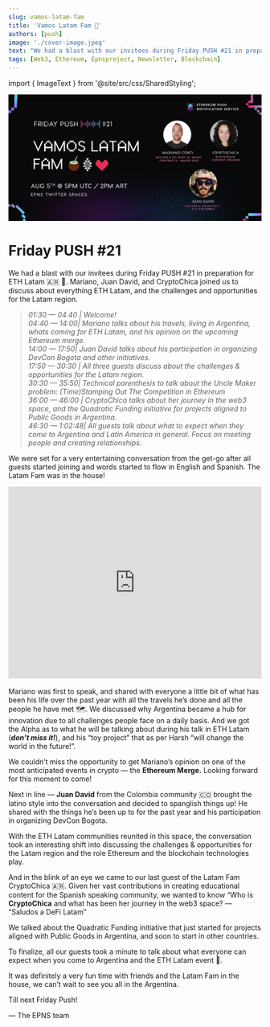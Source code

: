 ```yaml
---
slug: vamos-latam-fam
title: 'Vamos Latam Fam 🧉'
authors: [push]
image: './cover-image.jpeg'
text: "We had a blast with our invitees during Friday PUSH #21 in preparation for ETH Latam 🇦🇷 💃. Mariano, Juan David, and CryptoChica joined us to discuss about everything ETH Latam, and the challenges and opportunities for the Latam region."
tags: [Web3, Ethereum, Epnsproject, Newsletter, Blockchain]
---
```

import { ImageText } from '@site/src/css/SharedStyling';

![Cover Image of Vamos Latam Fam 🧉](./cover-image.jpeg)
<!--truncate-->

<!--customheaderpoint-->
# Friday PUSH #21

We had a blast with our invitees during Friday PUSH #21 in preparation for ETH Latam 🇦🇷 💃. Mariano, Juan David, and CryptoChica joined us to discuss about everything ETH Latam, and the challenges and opportunities for the Latam region.


<blockquote>
<i>
    01:30 — 04.40 | Welcome! <br />
    04:40 — 14:00| Mariano talks about his travels, living in Argentina, whats coming for ETH Latam, and his opinion on the upcoming Ethereum merge.<br />
    14:00 — 17:50| Juan David talks about his participation in organizing DevCon Bogota and other initiatives.<br />
    17:50 — 30:30 | All three guests discuss about the challenges & opportunities for the Latam region.<br />
    30:30 — 35:50| Technical parenthesis to talk about the Uncle Maker problem: (Time)Stamping Out The Competition in Ethereum<br />
    36:00 — 46:00 | CryptoChica talks about her journey in the web3 space, and the Quadratic Funding initiative for projects aligned to Public Goods in Argentina.<br />
    46:30 — 1:02:48| All guests talk about what to expect when they come to Argentina and Latin America in general. Focus on meeting people and creating relationships.
</i>
</blockquote>

We were set for a very entertaining conversation from the get-go after all guests started joining and words started to flow in English and Spanish. The Latam Fam was in the house!

<iframe width="100%" height="382" style={{ borderRadius: "32px" }} src="https://www.youtube.com/embed/LLiH-yDlqDY" title="Friday #PUSH Call 21 – Vamos LATAM Fam 🧉💃 ft. Mariano Conti, Crypto Chica, and Juan David" frameborder="0" allow="accelerometer; autoplay; clipboard-write; encrypted-media; gyroscope; picture-in-picture; web-share" allowfullscreen></iframe>


Mariano was first to speak, and shared with everyone a little bit of what has been his life over the past year with all the travels he’s done and all the people he have met 🗺️. We discussed why Argentina became a hub for innovation due to all challenges people face on a daily basis. And we got the Alpha as to what he will be talking about during his talk in ETH Latam (<b><i>don’t miss it!</i></b>), and his “toy project” that as per Harsh “will change the world in the future!”.

We couldn’t miss the opportunity to get Mariano’s opinion on one of the most anticipated events in crypto — the <b>Ethereum Merge.</b> Looking forward for this moment to come!

Next in line — <b>Juan David</b> from the Colombia community 🇨🇴 brought the latino style into the conversation and decided to spanglish things up! He shared with the things he’s been up to for the past year and his participation in organizing DevCon Bogota.

With the ETH Latam communities reunited in this space, the conversation took an interesting shift into discussing the challenges & opportunities for the Latam region and the role Ethereum and the blockchain technologies play.

And in the blink of an eye we came to our last guest of the Latam Fam CryptoChica 🇦🇷. Given her vast contributions in creating educational content for the Spanish speaking community, we wanted to know “Who is <b>CryptoChica</b> and what has been her journey in the web3 space? — “Saludos a DeFi Latam”

We talked about the Quadratic Funding initiative that just started for projects aligned with Public Goods in Argentina, and soon to start in other countries.

To finalize, all our guests took a minute to talk about what everyone can expect when you come to Argentina and the ETH Latam event 🎉.

It was definitely a very fun time with friends and the Latam Fam in the house, we can’t wait to see you all in the Argentina.

Till next Friday Push!

— The EPNS team



